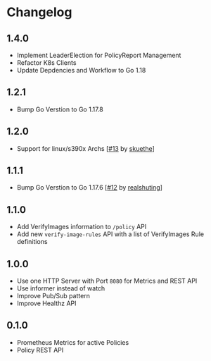 # Changelog

## 1.4.0 

* Implement LeaderElection for PolicyReport Management
* Refactor K8s Clients
* Update Depdencies and Workflow to Go 1.18

## 1.2.1 

* Bump Go Verstion to Go 1.17.8

## 1.2.0

* Support for linux/s390x Archs [[#13](https://github.com/kyverno/policy-reporter-kyverno-plugin/pull/13) by [skuethe](https://github.com/skuethe)]

## 1.1.1

* Bump Go Verstion to Go 1.17.6 [[#12](https://github.com/kyverno/policy-reporter-kyverno-plugin/pull/12) by [realshuting](https://github.com/realshuting)]

## 1.1.0

* Add VerifyImages information to `/policy` API
* Add new `verify-image-rules` API with a list of VerifyImages Rule definitions

## 1.0.0

* Use one HTTP Server with Port `8080` for Metrics and REST API
* Use informer instead of watch
* Improve Pub/Sub pattern
* Improve Healthz API

## 0.1.0

* Prometheus Metrics for active Policies
* Policy REST API